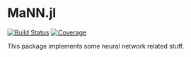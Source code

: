 # MaNN.jl

[![Build Status](https://github.com/JohannesNaegele/MaNN.jl/actions/workflows/CI.yml/badge.svg?branch=main)](https://github.com/JohannesNaegele/MaNN.jl/actions/workflows/CI.yml?query=branch%3Amain)
[![Coverage](https://codecov.io/gh/JohannesNaegele/MaNN.jl/branch/main/graph/badge.svg)](https://codecov.io/gh/JohannesNaegele/MaNN.jl)

This package implements some neural network related stuff.
